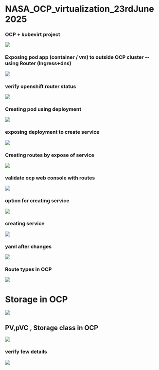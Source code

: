 # NASA_OCP_virtualization_23rdJune2025

### OCP + kubevirt project 

<img src="rev1.png">

### Exposing pod app (container / vm)  to outside OCP cluster -- using Router (Ingress+dns)

<img src="net1.png">


### verify openshift router status 

<img src="net2.png">


### Creating pod using deployment 

<img src="net3.png">

### exposing deployment to create service 

<img src="net4.png">

### Creating routes by expose of service 

<img src="net5.png">

### validate ocp web console with routes 

<img src="net6.png">

### option for creating service 

<img src="net7.png">

### creating service 


<img src="net8.png">

### yaml after changes
<img src="net9.png">


### Route types in OCP 

<img src="net10.png">

# Storage in OCP 

<img src="st1.png">

## PV,pVC , Storage class in OCP 

<img src="st2.png">

### verify  few details 

<img src="st3.png">


